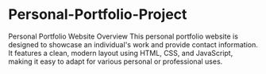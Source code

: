 # Personal-Portfolio-Project
Personal Portfolio Website Overview This personal portfolio website is designed to showcase an individual's work and provide contact information. It features a clean, modern layout using HTML, CSS, and JavaScript, making it easy to adapt for various personal or professional uses.
